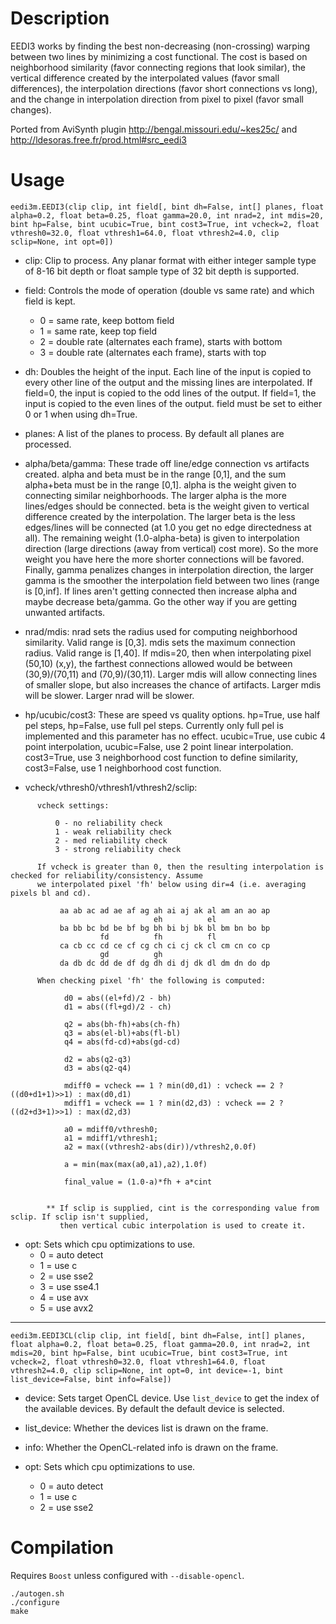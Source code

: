 Description
===========

EEDI3 works by finding the best non-decreasing (non-crossing) warping between two lines by minimizing a cost functional. The cost is based on neighborhood similarity (favor connecting regions that look similar), the vertical difference created by the interpolated values (favor small differences), the interpolation directions (favor short connections vs long), and the change in interpolation direction from pixel to pixel (favor small changes).

Ported from AviSynth plugin http://bengal.missouri.edu/~kes25c/ and http://ldesoras.free.fr/prod.html#src_eedi3


Usage
=====

    eedi3m.EEDI3(clip clip, int field[, bint dh=False, int[] planes, float alpha=0.2, float beta=0.25, float gamma=20.0, int nrad=2, int mdis=20, bint hp=False, bint ucubic=True, bint cost3=True, int vcheck=2, float vthresh0=32.0, float vthresh1=64.0, float vthresh2=4.0, clip sclip=None, int opt=0])

* clip: Clip to process. Any planar format with either integer sample type of 8-16 bit depth or float sample type of 32 bit depth is supported.

* field: Controls the mode of operation (double vs same rate) and which field is kept.
  * 0 = same rate, keep bottom field
  * 1 = same rate, keep top field
  * 2 = double rate (alternates each frame), starts with bottom
  * 3 = double rate (alternates each frame), starts with top

* dh: Doubles the height of the input. Each line of the input is copied to every other line of the output and the missing lines are interpolated. If field=0, the input is copied to the odd lines of the output. If field=1, the input is copied to the even lines of the output. field must be set to either 0 or 1 when using dh=True.

* planes: A list of the planes to process. By default all planes are processed.

* alpha/beta/gamma: These trade off line/edge connection vs artifacts created. alpha and beta must be in the range [0,1], and the sum alpha+beta must be in the range [0,1]. alpha is the weight given to connecting similar neighborhoods. The larger alpha is the more lines/edges should be connected. beta is the weight given to vertical difference created by the interpolation. The larger beta is the less edges/lines will be connected (at 1.0 you get no edge directedness at all). The remaining weight (1.0-alpha-beta) is given to interpolation direction (large directions (away from vertical) cost more). So the more weight you have here the more shorter connections will be favored. Finally, gamma penalizes changes in interpolation direction, the larger gamma is the smoother the interpolation field between two lines (range is [0,inf]. If lines aren't getting connected then increase alpha and maybe decrease beta/gamma. Go the other way if you are getting unwanted artifacts.

* nrad/mdis: nrad sets the radius used for computing neighborhood similarity. Valid range is [0,3]. mdis sets the maximum connection radius. Valid range is [1,40]. If mdis=20, then when interpolating pixel (50,10) (x,y), the farthest connections allowed would be between (30,9)/(70,11) and (70,9)/(30,11). Larger mdis will allow connecting lines of smaller slope, but also increases the chance of artifacts. Larger mdis will be slower. Larger nrad will be slower.

* hp/ucubic/cost3: These are speed vs quality options. hp=True, use half pel steps, hp=False, use full pel steps. Currently only full pel is implemented and this parameter has no effect. ucubic=True, use cubic 4 point interpolation, ucubic=False, use 2 point linear interpolation. cost3=True, use 3 neighborhood cost function to define similarity, cost3=False, use 1 neighborhood cost function.

* vcheck/vthresh0/vthresh1/vthresh2/sclip:
```
      vcheck settings:

          0 - no reliability check
          1 - weak reliability check
          2 - med reliability check
          3 - strong reliability check

      If vcheck is greater than 0, then the resulting interpolation is checked for reliability/consistency. Assume
      we interpolated pixel 'fh' below using dir=4 (i.e. averaging pixels bl and cd).

           aa ab ac ad ae af ag ah ai aj ak al am an ao ap
                                eh          el
           ba bb bc bd be bf bg bh bi bj bk bl bm bn bo bp
                    fd          fh          fl
           ca cb cc cd ce cf cg ch ci cj ck cl cm cn co cp
                    gd          gh
           da db dc dd de df dg dh di dj dk dl dm dn do dp

      When checking pixel 'fh' the following is computed:

            d0 = abs((el+fd)/2 - bh)
            d1 = abs((fl+gd)/2 - ch)

            q2 = abs(bh-fh)+abs(ch-fh)
            q3 = abs(el-bl)+abs(fl-bl)
            q4 = abs(fd-cd)+abs(gd-cd)

            d2 = abs(q2-q3)
            d3 = abs(q2-q4)

            mdiff0 = vcheck == 1 ? min(d0,d1) : vcheck == 2 ? ((d0+d1+1)>>1) : max(d0,d1)
            mdiff1 = vcheck == 1 ? min(d2,d3) : vcheck == 2 ? ((d2+d3+1)>>1) : max(d2,d3)

            a0 = mdiff0/vthresh0;
            a1 = mdiff1/vthresh1;
            a2 = max((vthresh2-abs(dir))/vthresh2,0.0f)

            a = min(max(max(a0,a1),a2),1.0f)

            final_value = (1.0-a)*fh + a*cint


        ** If sclip is supplied, cint is the corresponding value from sclip. If sclip isn't supplied,
           then vertical cubic interpolation is used to create it.
```

* opt: Sets which cpu optimizations to use.
  * 0 = auto detect
  * 1 = use c
  * 2 = use sse2
  * 3 = use sse4.1
  * 4 = use avx
  * 5 = use avx2

---

    eedi3m.EEDI3CL(clip clip, int field[, bint dh=False, int[] planes, float alpha=0.2, float beta=0.25, float gamma=20.0, int nrad=2, int mdis=20, bint hp=False, bint ucubic=True, bint cost3=True, int vcheck=2, float vthresh0=32.0, float vthresh1=64.0, float vthresh2=4.0, clip sclip=None, int opt=0, int device=-1, bint list_device=False, bint info=False])

* device: Sets target OpenCL device. Use `list_device` to get the index of the available devices. By default the default device is selected.

* list_device: Whether the devices list is drawn on the frame.

* info: Whether the OpenCL-related info is drawn on the frame.

* opt: Sets which cpu optimizations to use.
  * 0 = auto detect
  * 1 = use c
  * 2 = use sse2


Compilation
===========

Requires `Boost` unless configured with `--disable-opencl`.

```
./autogen.sh
./configure
make
```

